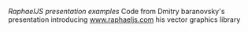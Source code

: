 *RaphaelJS presentation examples*
Code from Dmitry baranovsky's presentation introducing www.raphaeljs.com his vector graphics library
